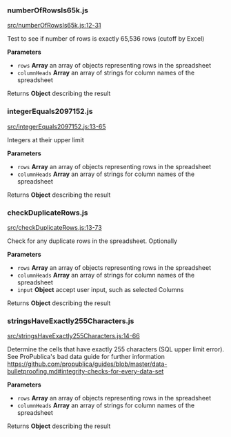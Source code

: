 ### numberOfRowsIs65k.js

[src/numberOfRowsIs65k.js:12-31](https://github.com/dataproofer/core-suite/blob/b45d4fbd12f1b6c80c2dc14ba89c4dcbcce9a078/src/numberOfRowsIs65k.js#L12-L31 "Source code on GitHub")

Test to see if number of rows is exactly 65,536 rows (cutoff by Excel)

**Parameters**

-   `rows` **Array** an array of objects representing rows in the spreadsheet
-   `columnHeads` **Array** an array of strings for column names of the spreadsheet

Returns **Object** describing the result

### integerEquals2097152.js

[src/integerEquals2097152.js:13-65](https://github.com/dataproofer/core-suite/blob/b45d4fbd12f1b6c80c2dc14ba89c4dcbcce9a078/src/integerEquals2097152.js#L13-L65 "Source code on GitHub")

Integers at their upper limit

**Parameters**

-   `rows` **Array** an array of objects representing rows in the spreadsheet
-   `columnHeads` **Array** an array of strings for column names of the spreadsheet

Returns **Object** describing the result

### checkDuplicateRows.js

[src/checkDuplicateRows.js:13-73](https://github.com/dataproofer/core-suite/blob/b45d4fbd12f1b6c80c2dc14ba89c4dcbcce9a078/src/checkDuplicateRows.js#L13-L73 "Source code on GitHub")

Check for any duplicate rows in the spreadsheet. Optionally

**Parameters**

-   `rows` **Array** an array of objects representing rows in the spreadsheet
-   `columnHeads` **Array** an array of strings for column names of the spreadsheet
-   `input` **Object** accept user input, such as selected Columns

Returns **Object** describing the result

### stringsHaveExactly255Characters.js

[src/stringsHaveExactly255Characters.js:14-66](https://github.com/dataproofer/core-suite/blob/b45d4fbd12f1b6c80c2dc14ba89c4dcbcce9a078/src/stringsHaveExactly255Characters.js#L14-L66 "Source code on GitHub")

Determine the cells that have exactly 255 characters (SQL upper limit error). See ProPublica's bad data guide for further information
<https://github.com/propublica/guides/blob/master/data-bulletproofing.md#integrity-checks-for-every-data-set>

**Parameters**

-   `rows` **Array** an array of objects representing rows in the spreadsheet
-   `columnHeads` **Array** an array of strings for column names of the spreadsheet

Returns **Object** describing the result
